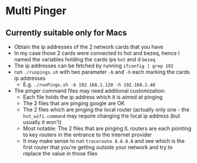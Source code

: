 # Multi Pinger
## Currently suitable only for Macs
- Obtain the ip addresses of the 2 network cards that you have
- In my case those 2 cards were connected to hot and bezeq, hence I named the variables holding the cards ips `hot` and d `bezeq`
- The ip addresses can be fetched by running `ifconfig | grep 192`
- run `./runpings.sh` with two parameter `-b` and `-h` each marking the cards ip addresses
  - E.g. `./runPings.sh -b 192.168.1.120 -h 192.168.2.48`
- The pinger command files may need additional customization:
  - Each file holds the ip address which it is aimed at pinging
  - The 2 files that are pinging google are OK
  - The 2 files which are pinging the local router (actually only one - the `hot_wifi.command` may require changing the local ip address (but usually it won't)
  - Most notable: The 2 files that are pinging IL routers are each pointing to key routers in the entrance to the internet provider
  - It may make sense to run `traceroute 8.8.8.8` and see which is the first router that you're getting outside your network and try to replace the value in those files


